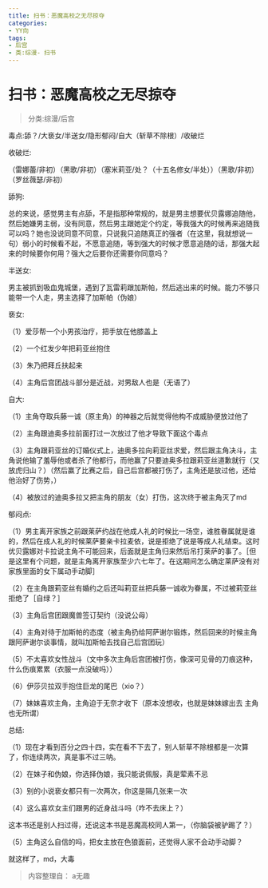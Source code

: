 ```yaml
---
title: 扫书：恶魔高校之无尽掠夺
categories:
- YY向
tags:
- 后宫
- 类:综漫- 扫书
---
```

# 扫书：恶魔高校之无尽掠夺
> 分类:综漫/后宫

毒点:舔？/大亵女/半送女/隐形郁闷/自大（斩草不除根）/收破烂

收破烂:

（雷娜蕾/非初）（黑歌/非初）（塞米莉亚/处？（十五名修女/半处））（黑歌/非初）（罗丝薇瑟/非初）

舔狗:

总的来说，感觉男主有点舔，不是指那种常规的，就是男主想要优贝露娜追随他，然后她嫌男主弱，没有同意，然后男主跟她定个约定，等我强大的时候再来追随我可以吗？她也没说同意不同意，只说我只追随真正的强者（在这里，我就想说一句）弱小的时候看不起，不愿意追随，等到强大的时候才愿意追随的话，那强大起来的时候要你何用？强大之后要你还需要你同意吗？

半送女:

男主被抓到吸血鬼城堡，遇到了瓦雷莉跟加斯帕，然后逃出来的时候。能力不够只能带一个人走，男主选择了加斯帕（伪娘）

亵女:

（1）爱莎帮一个小男孩治疗，把手放在他膝盖上

（2）一个红发少年把莉亚丝抱住

（3）朱乃把拜丘扶起来

（4）主角后宫团战斗部分是近战，对男敌人也是（无语了）

自大:

（1）主角夺取兵藤一诚（原主角）的神器之后就觉得他构不成威胁便放过他了

（2）主角跟迪奥多拉前面打过一次放过了他才导致下面这个毒点

（3）主角跟莉亚丝的订婚仪式上，迪奥多拉向莉亚丝求爱，然后跟主角决斗，主角说他输了羞辱他或者杀了他都行，而他赢了只要迪奥多拉跟莉亚丝道歉就行（又放虎归山？）（然后赢了比赛之后，自己后宫都被打伤了，主角还是放过他，还给他治好了伤势，）

（4）被放过的迪奥多拉又把主角的朋友（女）打伤，这次终于被主角灭了md

郁闷点:

（1）男主离开家族之前跟莱萨约战在他成人礼的时候比一场空，谁胜眷属就是谁的，然后在成人礼的时候莱萨要亲卡拉麦依，说是拒绝了说是等成人礼结束。这时优贝露娜对卡拉说主角不可能回来，后面就是主角归来然后吊打莱萨的事了。［但是这里有个问题，就是主角离开家族至少六七年了。在这期间怎么确定莱萨没有对家族里面的女下属动手动脚］

（2）在主角跟莉亚丝有婚约之后还叫莉亚丝把兵藤一诚收为眷属，不过被莉亚丝拒绝了［自绿？］

（3）主角后宫团跟魔兽签订契约（没说公母）

（4）主角对待于加斯帕的态度（被主角扔给阿萨谢尔锻炼，然后回来的时候主角跟阿萨谢尔谈事情，就叫加斯帕去找自己后宫团玩）

（5）不太喜欢女性战斗（文中多次主角后宫团被打伤，像深可见骨的刀痕这种，什么伤痕累累（衣服一点没破吗））

（6）伊莎贝拉双手抱住巨龙的尾巴（xio？）

（7）妹妹喜欢主角，主角迫于无奈才收下（原本没想收，也就是妹妹嫁出去
主角也无所谓）

总结:

（1）现在才看到百分之四十四，实在看不下去了，别人斩草不除根都是一次算了，你连续两次，真是事不过三呐。

（2）在妹子和伪娘，你选择伪娘，我只能说佩服，真是荤素不忌

（3）别的小说亵女都只有一次两次，你这是隔几张来一次

（4）这么喜欢女主们跟男的近身战斗吗（咋不去床上？）

这本书还是别人扫过得，还说这本书是恶魔高校同人第一，（你脑袋被驴踢了？）

（5）主角这么自信的吗，把女主放在色狼面前，还觉得人家不会动手动脚？

就这样了，md，大毒


> 内容整理自： a无趣